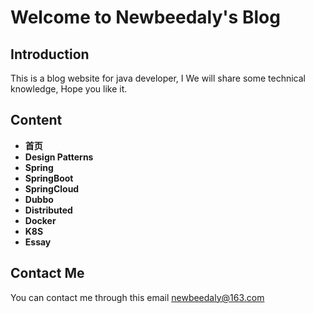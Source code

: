 # Welcome to Newbeedaly's Blog

## Introduction

This is a blog website for java developer, I We will share some technical knowledge, Hope you like it.

## Content

- **<a onclick="loadMarkdown('Index')">首页</a>**
- **<a onclick="loadMarkdown('Design Patterns')">Design Patterns</a>**
- **<a onclick="loadMarkdown('Spring')">Spring</a>**
- **<a onclick="loadMarkdown('Spring Boot')">SpringBoot</a>**
- **<a onclick="loadMarkdown('Spring Cloud')">SpringCloud</a>**
- **<a onclick="loadMarkdown('Dubbo')">Dubbo</a>**
- **<a onclick="loadMarkdown('Distributed')">Distributed</a>**
- **<a onclick="loadMarkdown('Docker')">Docker</a>**
- **<a onclick="loadMarkdown('K8S')">K8S</a>**
- **<a onclick="loadMarkdown('Essay')">Essay</a>**

## Contact Me

You can contact me through this email newbeedaly@163.com

